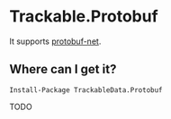 # Trackable.Protobuf

It supports [protobuf-net](https://www.nuget.org/packages/protobuf-net).

## Where can I get it?

```
Install-Package TrackableData.Protobuf
```

TODO
